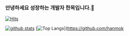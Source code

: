 ### 안녕하세요 성장하는 개발자 한목입니다.👋
[![Hits](https://hits.seeyoufarm.com/api/count/incr/badge.svg?url=https%3A%2F%2Fgithub.com%2Fhanmok)](https://hits.seeyoufarm.com)
<!--
**hanmok/hanmok** is a ✨ _special_ ✨ repository because its `README.md` (this file) appears on your GitHub profile.

Here are some ideas to get you started:

- 🔭 I’m currently working on ...
- 🌱 I’m currently learning ...
- 👯 I’m looking to collaborate on ...
- 🤔 I’m looking for help with ...
- 💬 Ask me about ...
- 📫 How to reach me: ...
- 😄 Pronouns: ...
- ⚡ Fun fact: ...
-->

[![github stats](https://github-readme-stats.vercel.app/api?username=hanmok&show_icons=true&hide_border=true)](https://github.com/hanmok)
[![Top Langs](https://github-readme-stats.vercel.app/api/top-langs/?username=hanmok&layout=compact)](https://github.com/hanmok
